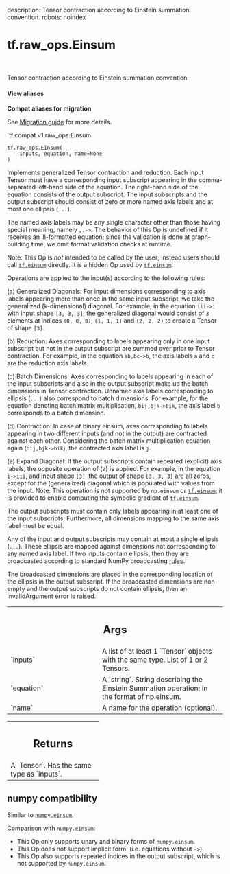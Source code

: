 description: Tensor contraction according to Einstein summation convention.
robots: noindex

# tf.raw_ops.Einsum

<!-- Insert buttons and diff -->

<table class="tfo-notebook-buttons tfo-api nocontent" align="left">

</table>



Tensor contraction according to Einstein summation convention.

<section class="expandable">
  <h4 class="showalways">View aliases</h4>
  <p>
<b>Compat aliases for migration</b>
<p>See
<a href="https://www.tensorflow.org/guide/migrate">Migration guide</a> for
more details.</p>
<p>`tf.compat.v1.raw_ops.Einsum`</p>
</p>
</section>

<pre class="devsite-click-to-copy prettyprint lang-py tfo-signature-link">
<code>tf.raw_ops.Einsum(
    inputs, equation, name=None
)
</code></pre>



<!-- Placeholder for "Used in" -->

Implements generalized Tensor contraction and reduction. Each input Tensor must
have a corresponding input subscript appearing in the comma-separated left-hand
side of the equation. The right-hand side of the equation consists of the
output subscript. The input subscripts and the output subscript should consist
of zero or more named axis labels and at most one ellipsis (`...`).

The named axis labels may be any single character other than those having
special meaning, namely `,.->`. The behavior of this Op is undefined if it
receives an ill-formatted equation; since the validation is done at
graph-building time, we omit format validation checks at runtime.

Note: This Op is *not* intended to be called by the user; instead users should
call <a href="../../tf/einsum.md"><code>tf.einsum</code></a> directly. It is a hidden Op used by <a href="../../tf/einsum.md"><code>tf.einsum</code></a>.

Operations are applied to the input(s) according to the following rules:

 (a) Generalized Diagonals: For input dimensions corresponding to axis labels
     appearing more than once in the same input subscript, we take the
     generalized (`k`-dimensional) diagonal.
     For example, in the equation `iii->i` with input shape `[3, 3, 3]`, the
     generalized diagonal would consist of `3` elements at indices `(0, 0, 0)`,
     `(1, 1, 1)` and `(2, 2, 2)` to create a Tensor of shape `[3]`.

 (b) Reduction: Axes corresponding to labels appearing only in one input
     subscript but not in the output subscript are summed over prior to Tensor
     contraction.
     For example, in the equation `ab,bc->b`, the axis labels `a` and `c` are
     the reduction axis labels.

 (c) Batch Dimensions: Axes corresponding to labels appearing in each of the
     input subscripts and also in the output subscript make up the batch
     dimensions in Tensor contraction. Unnamed axis labels corresponding to
     ellipsis (`...`) also correspond to batch dimensions.
     For example, for the equation denoting batch matrix multiplication,
     `bij,bjk->bik`, the axis label `b` corresponds to a batch dimension.

 (d) Contraction: In case of binary einsum, axes corresponding to labels
     appearing in two different inputs (and not in the output) are contracted
     against each other.
     Considering the batch matrix multiplication equation again
     (`bij,bjk->bik`), the contracted axis label is `j`.

 (e) Expand Diagonal: If the output subscripts contain repeated (explicit) axis
     labels, the opposite operation of (a) is applied. For example, in the
     equation `i->iii`, and input shape `[3]`, the output of shape `[3, 3, 3]`
     are all zeros, except for the (generalized) diagonal which is populated
     with values from the input.
     Note: This operation is not supported by `np.einsum` or <a href="../../tf/einsum.md"><code>tf.einsum</code></a>; it is
     provided to enable computing the symbolic gradient of <a href="../../tf/einsum.md"><code>tf.einsum</code></a>.

The output subscripts must contain only labels appearing in at least one of the
input subscripts. Furthermore, all dimensions mapping to the same axis label
must be equal.

Any of the input and output subscripts may contain at most a single ellipsis
(`...`). These ellipsis are mapped against dimensions not corresponding to any
named axis label. If two inputs contain ellipsis, then they are broadcasted
according to standard NumPy broadcasting
[rules](http://docs.scipy.org/doc/numpy/user/basics.broadcasting.html).

The broadcasted dimensions are placed in the corresponding location of the
ellipsis in the output subscript. If the broadcasted dimensions are non-empty
and the output subscripts do not contain ellipsis, then an InvalidArgument error
is raised.



<!-- Tabular view -->
 <table class="responsive fixed orange">
<colgroup><col width="214px"><col></colgroup>
<tr><th colspan="2"><h2 class="add-link">Args</h2></th></tr>

<tr>
<td>
`inputs`
</td>
<td>
A list of at least 1 `Tensor` objects with the same type.
List of 1 or 2 Tensors.
</td>
</tr><tr>
<td>
`equation`
</td>
<td>
A `string`.
String describing the Einstein Summation operation; in the format of np.einsum.
</td>
</tr><tr>
<td>
`name`
</td>
<td>
A name for the operation (optional).
</td>
</tr>
</table>



<!-- Tabular view -->
 <table class="responsive fixed orange">
<colgroup><col width="214px"><col></colgroup>
<tr><th colspan="2"><h2 class="add-link">Returns</h2></th></tr>
<tr class="alt">
<td colspan="2">
A `Tensor`. Has the same type as `inputs`.
</td>
</tr>

</table>



 <section><devsite-expandable expanded>
 <h2 class="showalways">numpy compatibility</h2>

Similar to [`numpy.einsum`](https://docs.scipy.org/doc/numpy/reference/generated/numpy.einsum.html).

Comparison with `numpy.einsum`:

 * This Op only supports unary and binary forms of `numpy.einsum`.
 * This Op does not support implicit form. (i.e. equations without `->`).
 * This Op also supports repeated indices in the output subscript, which is not
   supported by `numpy.einsum`.


 </devsite-expandable></section>

